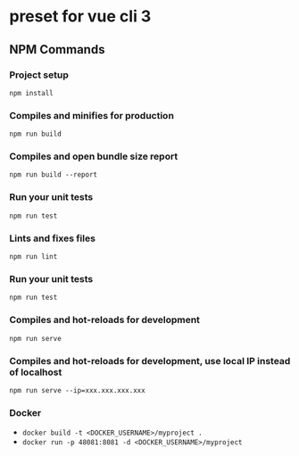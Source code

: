 # preset for vue cli 3

## NPM Commands

### Project setup
```
npm install
```

### Compiles and minifies for production
```
npm run build
```

### Compiles and open bundle size report
```
npm run build --report
```

### Run your unit tests
```
npm run test
```

### Lints and fixes files
```
npm run lint
```

### Run your unit tests
```
npm run test
```

### Compiles and hot-reloads for development
```
npm run serve
```

### Compiles and hot-reloads for development, use local IP instead of localhost
```
npm run serve --ip=xxx.xxx.xxx.xxx
```

<!--LOCAL_EXPRESS?-->

<!--STORYBOOK?-->

### Docker 

- `docker build -t <DOCKER_USERNAME>/myproject .`
- `docker run -p 48081:8081 -d <DOCKER_USERNAME>/myproject`
